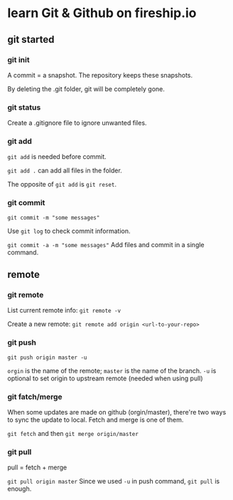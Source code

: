 # learn Git & Github on fireship.io

## git started

### git init

A commit = a snapshot. The repository keeps these snapshots.

By deleting the .git folder, git will be completely gone.

### git status

Create a .gitignore file to ignore unwanted files.

### git add

`git add` is needed before commit.

`git add .` can add all files in the folder.

The opposite of `git add` is `git reset`.

### git commit

`git commit -m "some messages"`

Use `git log` to check commit information.

`git commit -a -m "some messages"` Add files and commit in a single command.

## remote

### git remote

List current remote info: `git remote -v`

Create a new remote: `git remote add origin <url-to-your-repo>` 

### git push

`git push origin master -u`

`orgin` is the name of the remote; `master` is the name of the branch.
`-u` is optional to set origin to upstream remote (needed when using pull)

### git fatch/merge

When some updates are made on github (orgin/master), there're two ways to sync the update to local. Fetch and merge is one of them.

`git fetch` and then `git merge origin/master`

### git pull

pull = fetch + merge

`git pull origin master` Since we used `-u` in push command,  `git pull` is enough.